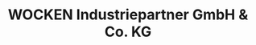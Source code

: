 ---
title: "WOCKEN Industriepartner GmbH & Co. KG"
url: /magdeburg/wocken-industriepartner-gmbh-und-co-kg/
shop: Baumarkt
---